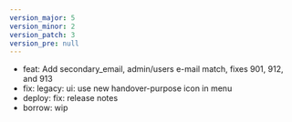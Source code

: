 ```yaml
---
version_major: 5
version_minor: 2
version_patch: 3
version_pre: null
---
```


- feat: Add secondary_email, admin/users e-mail match, fixes 901, 912, and 913
- fix: legacy: ui: use new handover-purpose icon in menu
- deploy: fix: release notes
- borrow: wip


